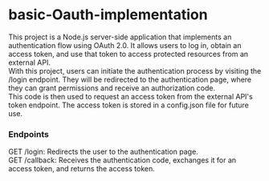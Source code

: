 # basic-Oauth-implementation
This project is a Node.js server-side application that implements an authentication flow using OAuth 2.0. 
It allows users to log in, obtain an access token, and use that token to access protected resources from an external API.  
With this project, users can initiate the authentication process by visiting the /login endpoint. 
They will be redirected to the authentication page, where they can grant permissions and receive an authorization code.  
This code is then used to request an access token from the external API's token endpoint. The access token is stored in a config.json file for future use.

### Endpoints

GET /login: Redirects the user to the authentication page.  
GET /callback: Receives the authentication code, exchanges it for an access token, and returns the access token.

